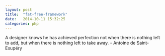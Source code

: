 ```yaml
---
layout: post
title:  "fat-free-framework"
date:   2014-10-11 15:32:25
categories: php
---
```


A designer knows he has achieved perfection not when there is nothing left to add, but when there is nothing left to take away. - Antoine de Saint-Exupéry
<!--more-->